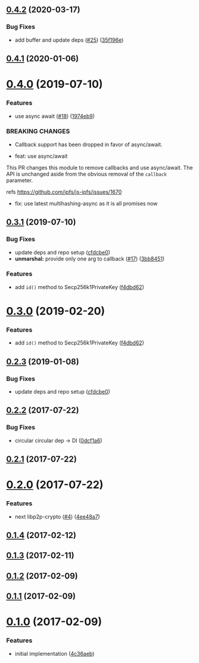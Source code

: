 <a name="0.4.2"></a>
## [0.4.2](https://github.com/libp2p/js-libp2p-crypto-secp256k1/compare/v0.4.1...v0.4.2) (2020-03-17)


### Bug Fixes

* add buffer and update deps ([#25](https://github.com/libp2p/js-libp2p-crypto-secp256k1/issues/25)) ([35f196e](https://github.com/libp2p/js-libp2p-crypto-secp256k1/commit/35f196e))



<a name="0.4.1"></a>
## [0.4.1](https://github.com/libp2p/js-libp2p-crypto-secp256k1/compare/v0.4.0...v0.4.1) (2020-01-06)



<a name="0.4.0"></a>
# [0.4.0](https://github.com/libp2p/js-libp2p-crypto-secp256k1/compare/v0.3.1...v0.4.0) (2019-07-10)


### Features

* use async await ([#18](https://github.com/libp2p/js-libp2p-crypto-secp256k1/issues/18)) ([1974eb9](https://github.com/libp2p/js-libp2p-crypto-secp256k1/commit/1974eb9))


### BREAKING CHANGES

* Callback support has been dropped in favor of async/await.

* feat: use async/await

This PR changes this module to remove callbacks and use async/await. The API is unchanged aside from the obvious removal of the `callback` parameter.

refs https://github.com/ipfs/js-ipfs/issues/1670

* fix: use latest multihashing-async as it is all promises now



<a name="0.3.1"></a>
## [0.3.1](https://github.com/libp2p/js-libp2p-crypto-secp256k1/compare/v0.2.2...v0.3.1) (2019-07-10)


### Bug Fixes

* update deps and repo setup ([cfdcbe0](https://github.com/libp2p/js-libp2p-crypto-secp256k1/commit/cfdcbe0))
* **unmarshal:** provide only one arg to callback ([#17](https://github.com/libp2p/js-libp2p-crypto-secp256k1/issues/17)) ([3bb8451](https://github.com/libp2p/js-libp2p-crypto-secp256k1/commit/3bb8451))


### Features

* add `id()` method to Secp256k1PrivateKey ([f4dbd62](https://github.com/libp2p/js-libp2p-crypto-secp256k1/commit/f4dbd62))



<a name="0.3.0"></a>
# [0.3.0](https://github.com/libp2p/js-libp2p-crypto-secp256k1/compare/v0.2.3...v0.3.0) (2019-02-20)


### Features

* add `id()` method to Secp256k1PrivateKey ([f4dbd62](https://github.com/libp2p/js-libp2p-crypto-secp256k1/commit/f4dbd62))



<a name="0.2.3"></a>
## [0.2.3](https://github.com/libp2p/js-libp2p-crypto-secp256k1/compare/v0.2.2...v0.2.3) (2019-01-08)


### Bug Fixes

* update deps and repo setup ([cfdcbe0](https://github.com/libp2p/js-libp2p-crypto-secp256k1/commit/cfdcbe0))



<a name="0.2.2"></a>
## [0.2.2](https://github.com/libp2p/js-libp2p-crypto-secp256k1/compare/v0.2.1...v0.2.2) (2017-07-22)


### Bug Fixes

* circular circular dep -> DI ([0dcf1a6](https://github.com/libp2p/js-libp2p-crypto-secp256k1/commit/0dcf1a6))



<a name="0.2.1"></a>
## [0.2.1](https://github.com/libp2p/js-libp2p-crypto-secp256k1/compare/v0.2.0...v0.2.1) (2017-07-22)



<a name="0.2.0"></a>
# [0.2.0](https://github.com/libp2p/js-libp2p-crypto-secp256k1/compare/v0.1.4...v0.2.0) (2017-07-22)


### Features

* next libp2p-crypto ([#4](https://github.com/libp2p/js-libp2p-crypto-secp256k1/issues/4)) ([4ee48a7](https://github.com/libp2p/js-libp2p-crypto-secp256k1/commit/4ee48a7))



<a name="0.1.4"></a>
## [0.1.4](https://github.com/libp2p/js-libp2p-crypto-secp256k1/compare/v0.1.3...v0.1.4) (2017-02-12)



<a name="0.1.3"></a>
## [0.1.3](https://github.com/libp2p/js-libp2p-crypto-secp256k1/compare/v0.1.2...v0.1.3) (2017-02-11)



<a name="0.1.2"></a>
## [0.1.2](https://github.com/libp2p/js-libp2p-crypto-secp256k1/compare/v0.1.1...v0.1.2) (2017-02-09)



<a name="0.1.1"></a>
## [0.1.1](https://github.com/libp2p/js-libp2p-crypto-secp256k1/compare/v0.1.0...v0.1.1) (2017-02-09)



<a name="0.1.0"></a>
# [0.1.0](https://github.com/libp2p/js-libp2p-crypto-secp256k1/compare/4c36aeb...v0.1.0) (2017-02-09)


### Features

* initial implementation ([4c36aeb](https://github.com/libp2p/js-libp2p-crypto-secp256k1/commit/4c36aeb))



